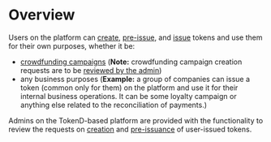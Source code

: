 # Overview

Users on the platform can [create](https://cryptofund.software/resources/product-guide/end-users/user-issued-tokens/token-creation/), [pre-issue](https://cryptofund.software/resources/product-guide/end-users/user-issued-tokens/token-pre-issuance/), and [issue](https://cryptofund.software/resources/product-guide/end-users/user-issued-tokens/token-issuance/) tokens and use them for their own purposes, whether it be:

* [crowdfunding campaigns](https://cryptofund.software/resources/product-guide/end-users/crowdfunding-campaigns/overview-crowdfunding-campaign/) \(**Note:** crowdfunding campaign creation requests are to be [reviewed by the admin](https://cryptofund.software/resources/product-guide/admins/crowdfunding-campaigns-management/review-the-crowdfunding-campaign-creation-request/)\)
* any business purposes \(**Example:** a group of companies can issue a token \(common only for them\) on the platform and use it for their internal business operations. It can be some loyalty campaign or anything else related to the reconciliation of payments.\)

Admins on the TokenD-based platform are provided with the functionality to review the requests on [creation](https://cryptofund.software/resources/product-guide/admins/user-issued-tokens-admins/review-the-token-creation-request/) and [pre-issuance](https://cryptofund.software/resources/product-guide/admins/user-issued-tokens-admins/review-the-token-pre-issuance-request/) of user-issued tokens.

